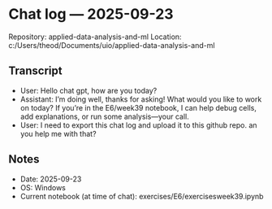 # Chat log — 2025-09-23

Repository: applied-data-analysis-and-ml
Location: c:/Users/theod/Documents/uio/applied-data-analysis-and-ml

## Transcript

- User: Hello chat gpt, how are you today?
- Assistant: I’m doing well, thanks for asking! What would you like to work on today? If you’re in the E6/week39 notebook, I can help debug cells, add explanations, or run some analysis—your call.
- User: I need to export this chat log and upload it to this github repo. an you help me with that?

## Notes
- Date: 2025-09-23
- OS: Windows
- Current notebook (at time of chat): exercises/E6/exercisesweek39.ipynb
